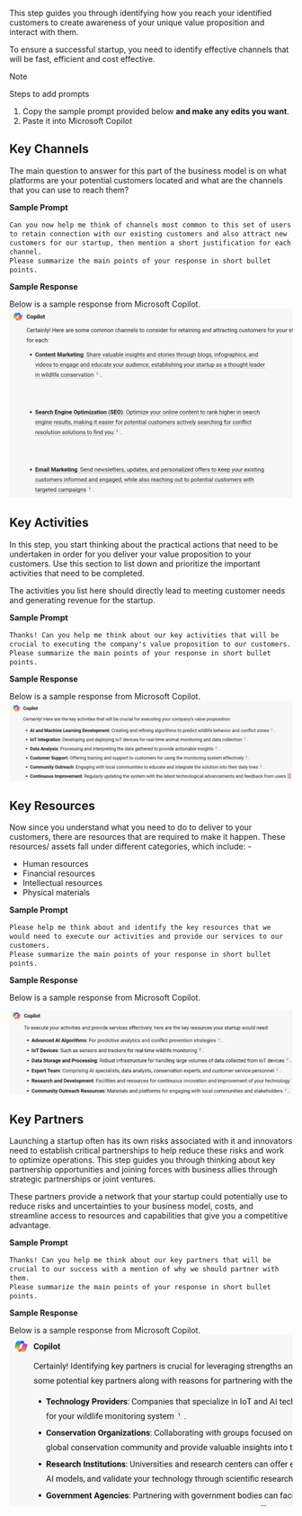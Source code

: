
This step guides you through identifying how you reach your identified customers to create awareness of your unique value proposition and interact with them. 

To ensure a successful startup, you need to identify effective channels that will be fast, efficient and cost effective.

> [!NOTE]
> Steps to add prompts
>
> 1. Copy the sample prompt provided below **and make any edits you want**.
> 1. Paste it into Microsoft Copilot
>
## Key Channels
The main question to answer for this part of the business model is on what platforms are your potential customers located and what are the channels that you can use to reach them?

**Sample Prompt**

```
Can you now help me think of channels most common to this set of users to retain connection with our existing customers and also attract new customers for our startup, then mention a short justification for each channel.
Please summarize the main points of your response in short bullet points.
```

**Sample Response**

Below is a sample response from Microsoft Copilot.
![Screenshot showing sample response on key channels.](../media/channels.png)

## Key Activities

In this step, you start thinking about the practical actions that need to be undertaken in order for you deliver your value proposition to your customers. Use this section to list down and prioritize the important activities that need to be completed.

The activities you list here should directly lead to meeting customer needs and generating revenue for the startup.

**Sample Prompt**

```
Thanks! Can you help me think about our key activities that will be crucial to executing the company's value proposition to our customers.
Please summarize the main points of your response in short bullet points.
```

**Sample Response**

Below is a sample response from Microsoft Copilot.
![Screenshot showing sample response on key activities.](../media/activities.png)

## Key Resources

Now since you understand what you need to do to deliver to your customers, there are resources that are required to make it happen. These resources/ assets fall under different categories, which include: -

- Human resources
- Financial resources
- Intellectual resources
- Physical materials

**Sample Prompt**
```
Please help me think about and identify the key resources that we would need to execute our activities and provide our services to our customers.
Please summarize the main points of your response in short bullet points.
```

**Sample Response**

Below is a sample response from Microsoft Copilot.

![Screenshot showing sample response on key resources.](../media/resources.png)

## Key Partners

Launching a startup often has its own risks associated with it and innovators need to establish critical partnerships to help reduce these risks and work to optimize operations. This step guides you through thinking about key partnership opportunities and joining forces with business allies through strategic partnerships or joint ventures.

These partners provide a network that your startup could potentially use to reduce risks and uncertainties to your business model, costs, and streamline access to resources and capabilities that give you a competitive advantage.

**Sample Prompt**

```
Thanks! Can you help me think about our key partners that will be crucial to our success with a mention of why we should partner with them.
Please summarize the main points of your response in short bullet points.
```

**Sample Response**

Below is a sample response from Microsoft Copilot.
![Screenshot showing sample response on key partners.](../media/partners.png)
